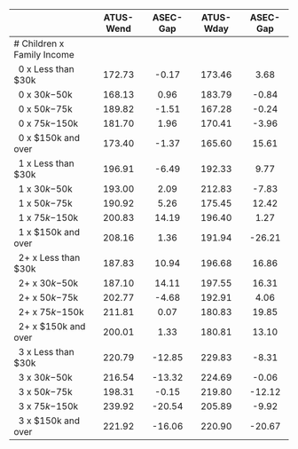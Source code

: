 
|                      |    ATUS-Wend |     ASEC-Gap |    ATUS-Wday |     ASEC-Gap |
| -------------------- | :----------: | :----------: | :----------: | :----------: |
| # Children x Family Income |              |              |              |              |
| &nbsp;&nbsp;0 x Less than $30k |       172.73 |        -0.17 |       173.46 |         3.68 |
| &nbsp;&nbsp;0 x $30k-$50k |       168.13 |         0.96 |       183.79 |        -0.84 |
| &nbsp;&nbsp;0 x $50k-$75k |       189.82 |        -1.51 |       167.28 |        -0.24 |
| &nbsp;&nbsp;0 x $75k-$150k |       181.70 |         1.96 |       170.41 |        -3.96 |
| &nbsp;&nbsp;0 x $150k and over |       173.40 |        -1.37 |       165.60 |        15.61 |
| &nbsp;&nbsp;1 x Less than $30k |       196.91 |        -6.49 |       192.33 |         9.77 |
| &nbsp;&nbsp;1 x $30k-$50k |       193.00 |         2.09 |       212.83 |        -7.83 |
| &nbsp;&nbsp;1 x $50k-$75k |       190.92 |         5.26 |       175.45 |        12.42 |
| &nbsp;&nbsp;1 x $75k-$150k |       200.83 |        14.19 |       196.40 |         1.27 |
| &nbsp;&nbsp;1 x $150k and over |       208.16 |         1.36 |       191.94 |       -26.21 |
| &nbsp;&nbsp;2+ x Less than $30k |       187.83 |        10.94 |       196.68 |        16.86 |
| &nbsp;&nbsp;2+ x $30k-$50k |       187.10 |        14.11 |       197.55 |        16.31 |
| &nbsp;&nbsp;2+ x $50k-$75k |       202.77 |        -4.68 |       192.91 |         4.06 |
| &nbsp;&nbsp;2+ x $75k-$150k |       211.81 |         0.07 |       180.83 |        19.85 |
| &nbsp;&nbsp;2+ x $150k and over |       200.01 |         1.33 |       180.81 |        13.10 |
| &nbsp;&nbsp;3 x Less than $30k |       220.79 |       -12.85 |       229.83 |        -8.31 |
| &nbsp;&nbsp;3 x $30k-$50k |       216.54 |       -13.32 |       224.69 |        -0.06 |
| &nbsp;&nbsp;3 x $50k-$75k |       198.31 |        -0.15 |       219.80 |       -12.12 |
| &nbsp;&nbsp;3 x $75k-$150k |       239.92 |       -20.54 |       205.89 |        -9.92 |
| &nbsp;&nbsp;3 x $150k and over |       221.92 |       -16.06 |       220.90 |       -20.67 |

